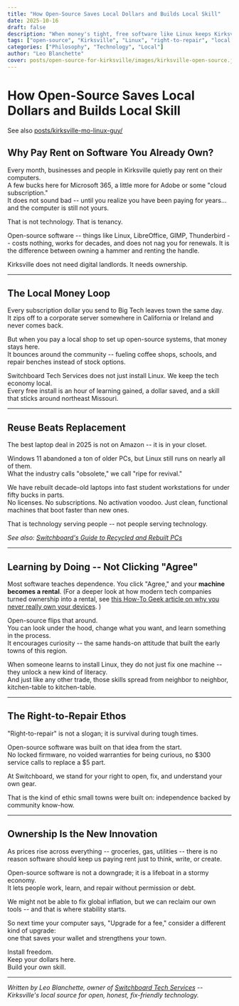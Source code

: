 ```yaml
---
title: "How Open-Source Saves Local Dollars and Builds Local Skill"
date: 2025-10-16
draft: false
description: "When money's tight, free software like Linux keeps Kirksville running. How open-source tools save cash, extend hardware life, and build real tech skills in our community."
tags: ["open-source", "Kirksville", "Linux", "right-to-repair", "local economy"]
categories: ["Philosophy", "Technology", "Local"]
author: "Leo Blanchette"
cover: posts/open-source-for-kirksville/images/kirksville-open-source.jpg
---
```


# How Open-Source Saves Local Dollars and Builds Local Skill

See also [posts/kirksville-mo-linux-guy/](kirksville-mo-linux-guy/)

## Why Pay Rent on Software You Already Own?

Every month, businesses and people in Kirksville quietly pay rent on their computers.  
A few bucks here for Microsoft 365, a little more for Adobe or some "cloud subscription."  
It does not sound bad -- until you realize you have been paying for years... and the computer is still not yours.

That is not technology. That is tenancy.

Open-source software -- things like Linux, LibreOffice, GIMP, Thunderbird -- costs nothing, works for decades, and does not nag you for renewals. 
It is the difference between owning a hammer and renting the handle.

Kirksville does not need digital landlords. It needs ownership.

---

## The Local Money Loop

Every subscription dollar you send to Big Tech leaves town the same day.  
It zips off to a corporate server somewhere in California or Ireland and never comes back.  

But when you pay a local shop to set up open-source systems, that money stays here.  
It bounces around the community -- fueling coffee shops, schools, and repair benches instead of stock options.  

Switchboard Tech Services does not just install Linux. We keep the tech economy local.  
Every free install is an hour of learning gained, a dollar saved, and a skill that sticks around northeast Missouri.

---

## Reuse Beats Replacement

The best laptop deal in 2025 is not on Amazon -- it is in your closet.

Windows 11 abandoned a ton of older PCs, but Linux still runs on nearly all of them.  
What the industry calls "obsolete," we call "ripe for revival."

We have rebuilt decade-old laptops into fast student workstations for under fifty bucks in parts.  
No licenses. No subscriptions. No activation voodoo. Just clean, functional machines that boot faster than new ones.

That is technology serving people -- not people serving technology.

*See also: [Switchboard's Guide to Recycled and Rebuilt PCs](/posts/recycled-and-rebuilt-pcs)*

---

## Learning by Doing -- Not Clicking "Agree"

Most software teaches dependence. You click "Agree," and your **machine becomes a rental**. (For a deeper look at how modern tech companies turned ownership into a rental, see [this How-To Geek article on why you never really own your devices](https://www.howtogeek.com/833210/you-paid-for-your-tech-but-you-dont-really-own-it/).
)

Open-source flips that around.  
You can look under the hood, change what you want, and learn something in the process.  
It encourages curiosity -- the same hands-on attitude that built the early towns of this region.

When someone learns to install Linux, they do not just fix one machine -- they unlock a new kind of literacy.  
And just like any other trade, those skills spread from neighbor to neighbor, kitchen-table to kitchen-table.

---

## The Right-to-Repair Ethos

"Right-to-repair" is not a slogan; it is survival during tough times.

Open-source software was built on that idea from the start.  
No locked firmware, no voided warranties for being curious, no $300 service calls to replace a $5 part.  

At Switchboard, we stand for your right to open, fix, and understand your own gear.  

That is the kind of ethic small towns were built on: independence backed by community know-how.

---

## Ownership Is the New Innovation

As prices rise across everything -- groceries, gas, utilities -- there is no reason software should keep us paying rent just to think, write, or create.

Open-source software is not a downgrade; it is a lifeboat in a stormy economy.  
It lets people work, learn, and repair without permission or debt.  

We might not be able to fix global inflation, but we can reclaim our own tools -- and that is where stability starts.

So next time your computer says, "Upgrade for a fee," consider a different kind of upgrade:  
one that saves your wallet and strengthens your town.

Install freedom.  
Keep your dollars here.  
Build your own skill.

---

*Written by Leo Blanchette, owner of [Switchboard Tech Services](https://switchboardtechservices.com/) -- Kirksville's local source for open, honest, fix-friendly technology.*
